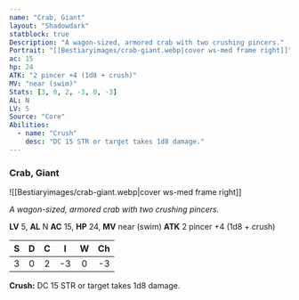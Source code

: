 ```yaml
---
name: "Crab, Giant"
layout: "Shadowdark"
statblock: true
Description: "A wagon-sized, armored crab with two crushing pincers."
Portrait: "[[Bestiaryimages/crab-giant.webp|cover ws-med frame right]]"
ac: 15
hp: 24
ATK: "2 pincer +4 (1d8 + crush)"
MV: "near (swim)"
Stats: [3, 0, 2, -3, 0, -3]
AL: N
LV: 5
Source: "Core"
Abilities:
  - name: "Crush"
    desc: "DC 15 STR or target takes 1d8 damage."
---
```


### Crab, Giant

![[Bestiaryimages/crab-giant.webp|cover ws-med frame right]]

_A wagon-sized, armored crab with two crushing pincers._

**LV** 5, **AL** N
**AC** 15, **HP** 24, **MV** near (swim)
**ATK** 2 pincer +4 (1d8 + crush)

|  S  |  D  |  C  |  I  |  W  |  Ch  |
|:---:|:---:|:---:|:---:|:---:|:----:|
| 3 | 0 | 2 | -3 | 0 | -3 |

**Crush:** DC 15 STR or target takes 1d8 damage.

